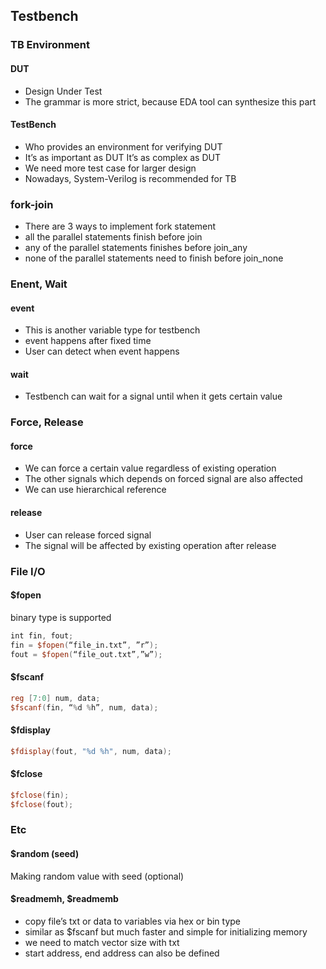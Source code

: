 ## Testbench

### TB Environment
#### DUT 
- Design Under Test 
- The grammar is more strict, because EDA tool can synthesize this part

#### TestBench
- Who provides an environment for verifying DUT
- It’s as important as DUT It’s as complex as DUT
- We need more test case for larger design
- Nowadays, System-Verilog is recommended for TB

### fork-join
- There are 3 ways to implement fork statement 
- all the parallel statements finish before join 
- any of the parallel statements finishes before join_any
- none of the parallel statements need to finish before join_none

### Enent, Wait
#### event
- This is another variable type for testbench 
- event happens after fixed time
- User can detect when event happens
#### wait
- Testbench can wait for a signal until when it gets certain value

### Force, Release
#### force
- We can force a certain value regardless of existing operation 
- The other signals which depends on forced signal are also affected
- We can use hierarchical reference
#### release
- User can release forced signal 
- The signal will be affected by existing operation after release
### File I/O
#### $fopen
binary type is supported
```verilog
int fin, fout;
fin = $fopen(“file_in.txt”, ”r”);
fout = $fopen(“file_out.txt”,”w”);
```
#### $fscanf
```verilog
reg [7:0] num, data;
$fscanf(fin, “%d %h”, num, data);
```
#### $fdisplay
```verilog
$fdisplay(fout, "%d %h", num, data);
```
#### $fclose
```verilog
$fclose(fin);
$fclose(fout);
```
### Etc
#### $random (seed)
Making random value with seed (optional)
#### $readmemh, $readmemb
- copy file’s txt or data to variables via hex or bin type 
- similar as $fscanf but much faster and simple for initializing memory
- we need to match vector size with txt
- start address, end address can also be defined